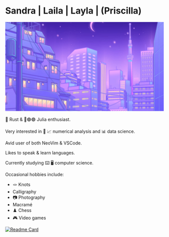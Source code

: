 # Sandra | Laila | Layla | (Priscilla)

![beautiful city](city51.jpeg)

🦀 Rust & 🔴🟢🟣 Julia enthusiast.

Very interested in 🔢 📈 numerical analysis and 📊 data science.

Avid user of both NeoVim & VSCode.

Likes to speak & learn languages.

Currently studying ⌨️ 🖥️ computer science.

Occasional hobbies include:
- 🪢 Knots
- Calligraphy
- 📷 Photography
- Macramé
- ♟️ Chess
- 🎮 Video games

<!--
**an-Iceberg/an-Iceberg** is a ✨ _special_ ✨ repository because its `README.md` (this file) appears on your GitHub profile.

Here are some ideas to get you started:

- 🔭 I’m currently working on ...
- 🌱 I’m currently learning ...
- 👯 I’m looking to collaborate on ...
- 🤔 I’m looking for help with ...
- 💬 Ask me about ...
- 📫 How to reach me: ...
- 😄 Pronouns: ...
- ⚡ Fun fact: ...
-->

<!--
[![Sandra's GitHub stats](https://github-readme-stats.vercel.app/api?username=an-iceberg&theme=outrun&show_icons=true)](https://github.com/an-Iceberg/readme)

[![Top Langs](https://github-readme-stats.vercel.app/api/top-langs/?username=an-Iceberg&theme=outrun)](https://github.com/anuraghazra/github-readme-stats)

[![Readme Card](https://github-readme-stats.vercel.app/api/pin/?username=anuraghazra&repo=github-readme-stats&theme=ambient_gradient)](https://github.com/anuraghazra/github-readme-stats)
-->

[![Readme Card](https://github-readme-stats.vercel.app/api/pin/?username=an-Iceberg&repo=balls_with_physics&theme=synthwave)](https://github.com/an-Iceberg/balls_with_physics)

